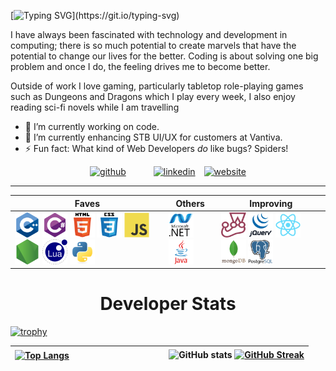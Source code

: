 [![Typing SVG](https://readme-typing-svg.herokuapp.com?color=08B51A&multiline=true&width=700&lines=%3E+Hi+I'm+Weion%2C+and+here+be+dragons.)](https://git.io/typing-svg)

I have always been fascinated with technology and development in computing; there is so much potential to create marvels that have the potential to change our lives for the better. Coding is about solving one big problem and once I do, the feeling drives me to become better.

Outside of work I love gaming, particularly tabletop role-playing games such as Dungeons and Dragons 
which I play every week, I also enjoy reading sci-fi novels while I am travelling

- 🔭 I’m currently working on code. 
- 🌱 I’m currently enhancing STB UI/UX for customers at Vantiva.
- ⚡ Fun fact: What kind of Web Developers *do* like bugs? Spiders! 

<div align="center">
  <a href="https://github.com/TheWeion" target="_blank"><img src='https://cdn.jsdelivr.net/npm/simple-icons@3.0.1/icons/github.svg' alt='github' height='40' style="margin-right:30px"/></a>&emsp;<a href="https://www.linkedin.com/in/terryfallows/" target="_blank"><img src='https://cdn.jsdelivr.net/npm/simple-icons@3.0.1/icons/linkedin.svg' alt='linkedin' height='40'/></a>&emsp;<a href="https://weion.dev" target="_blank"><img src='https://cdn.jsdelivr.net/npm/simple-icons@3.0.1/icons/icloud.svg'" alt='website' height='40'/></a>
</div>

<hr>

<table align="center">
    <thead>
        <tr>
            <th>Faves</th>
            <th>Others</th>
            <th>Improving</th>
        </tr>
    </thead>
    <tbody>
        <tr>
            <td>
              <a href="https://isocpp.org/" target="_blank"><img src="https://raw.githubusercontent.com/devicons/devicon/1119b9f84c0290e0f0b38982099a2bd027a48bf1/icons/cplusplus/cplusplus-original.svg" alt="cplusplus" width="40" height="40"/></a> 
              <a href="https://dotnet.microsoft.com/en-us/languages/csharp" target="_blank"> <img src="https://raw.githubusercontent.com/devicons/devicon/1119b9f84c0290e0f0b38982099a2bd027a48bf1/icons/csharp/csharp-original.svg" alt="csharp" width="40" height="40"/></a> 
              <a href="https://html.spec.whatwg.org/multipage/" target="_blank"><img src="https://raw.githubusercontent.com/devicons/devicon/1119b9f84c0290e0f0b38982099a2bd027a48bf1/icons/html5/html5-original-wordmark.svg" alt="html5" width="40" height="40"/></a> 
              <a href="https://www.w3.org/TR/CSS/#css" target="_blank"><img src="https://raw.githubusercontent.com/devicons/devicon/1119b9f84c0290e0f0b38982099a2bd027a48bf1/icons/css3/css3-original-wordmark.svg" alt="css3" width="40" height="40"/></a> 
              <a href="https://www.ecma-international.org/publications-and-standards/standards/ecma-262/" target="_blank"><img src="https://raw.githubusercontent.com/devicons/devicon/1119b9f84c0290e0f0b38982099a2bd027a48bf1/icons/javascript/javascript-original.svg" alt="javascript" width="40" height="40"/></a> <a href="https://nodejs.org/" target="_blank"><img src="https://raw.githubusercontent.com/devicons/devicon/1119b9f84c0290e0f0b38982099a2bd027a48bf1/icons/nodejs/nodejs-original.svg" alt="nodejs" width="40" height="40"/></a> 
              <a href="https://www.lua.org/" target="_blank"><img src="https://raw.githubusercontent.com/devicons/devicon/1119b9f84c0290e0f0b38982099a2bd027a48bf1/icons/lua/lua-original-wordmark.svg" alt="lua" width="40" height="40"/></a> 
              <a href="https://www.python.org/" target="_blank"><img src="https://raw.githubusercontent.com/devicons/devicon/1119b9f84c0290e0f0b38982099a2bd027a48bf1/icons/python/python-original.svg" alt="python" width="40" height="40"/></a>
          </td>
            <td>
              <a href="https://dotnet.microsoft.com/en-us/" target="_blank"><img src="https://raw.githubusercontent.com/devicons/devicon/1119b9f84c0290e0f0b38982099a2bd027a48bf1/icons/dot-net/dot-net-original-wordmark.svg" alt="dotnet" width="40" height="40"/></a> <a href="https://www.oracle.com/java/" target="_blank">
              <img src="https://raw.githubusercontent.com/devicons/devicon/1119b9f84c0290e0f0b38982099a2bd027a48bf1/icons/java/java-original-wordmark.svg" alt="java" width="40" height="40"/></a>
          </td>
            <td>
              <a href="https://jestjs.io/" target="_blank"><img src="https://raw.githubusercontent.com/devicons/devicon/1119b9f84c0290e0f0b38982099a2bd027a48bf1/icons/jest/jest-plain.svg" alt="jest" width="40" height="40"/></a> 
              <a href="https://jquery.com/" target="_blank"><img src="https://raw.githubusercontent.com/devicons/devicon/1119b9f84c0290e0f0b38982099a2bd027a48bf1/icons/jquery/jquery-original-wordmark.svg" alt="jquery" width="40" height="40"/></a> 
              <a href="https://reactjs.org/" target="_blank"><img src="https://raw.githubusercontent.com/devicons/devicon/1119b9f84c0290e0f0b38982099a2bd027a48bf1/icons/react/react-original.svg" alt="react" width="40" height="40"/></a> <a href="https://www.mongodb.com/" target="_blank"><img src="https://raw.githubusercontent.com/devicons/devicon/1119b9f84c0290e0f0b38982099a2bd027a48bf1/icons/mongodb/mongodb-original-wordmark.svg" alt="mongodb" width="40" height="40"/></a> 
              <a href="https://www.postgresql.org/" target="_blank"><img src="https://raw.githubusercontent.com/devicons/devicon/1119b9f84c0290e0f0b38982099a2bd027a48bf1/icons/postgresql/postgresql-original-wordmark.svg" alt="postgresql" width="40" height="40"/></a>
          </td>
        </tr>
    </tbody>
</table>

<h1 align='center'> Developer Stats </h1>

[![trophy](https://github-profile-trophy.vercel.app/?username=TheWeion&column=-1&margin-w=100&theme=dark_lover&no-frame=true)](https://github.com/ryo-ma/github-profile-trophy)

| [![Top Langs](https://github-readme-stats.vercel.app/api/top-langs/?username=TheWeion&theme=codeSTACKr)](https://github.com/anuraghazra/github-readme-stats) ㅤㅤㅤㅤㅤㅤㅤㅤㅤㅤㅤ| ![GitHub stats](https://github-readme-stats.vercel.app/api?username=TheWeion&show_icons=true&theme=codeSTACKr) [![GitHub Streak](https://github-readme-streak-stats.herokuapp.com?user=TheWeion&theme=dark&hide_border=true)](https://git.io/streak-stats) |
| ----- | -----: |

<!--
**theweion/theweion** is a ✨ _special_ ✨ repository because its `README.md` (this file) appears on your GitHub profile.

Here are some ideas to get you started:

- 🔭 I’m currently working on ...
- 🌱 I’m currently learning ...
- 👯 I’m looking to collaborate on ...
- 🤔 I’m looking for help with ...
- 💬 Ask me about ...
- 📫 How to reach me: ...
- 😄 Pronouns: ...
- ⚡ Fun fact: ...
-->
